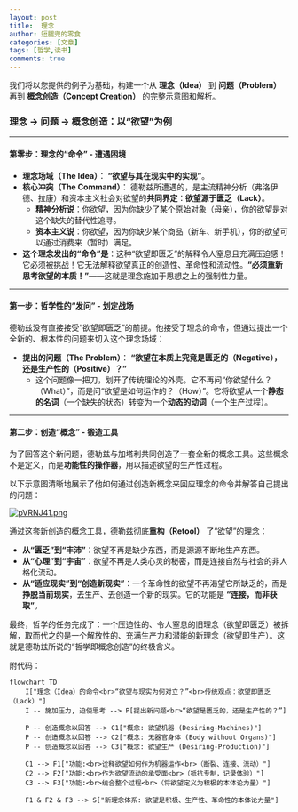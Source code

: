```yaml
---
layout: post
title:  理念
author: 短腿兜的零食
categories: [文章]
tags: [哲学,读书]
comments: true
---
```

我们将以您提供的例子为基础，构建一个从 **理念（Idea）** 到 **问题（Problem）** 再到 **概念创造（Concept Creation）** 的完整示意图和解析。

### 理念 → 问题 → 概念创造：以“欲望”为例

---

#### **第零步：理念的“命令” - 遭遇困境**

*   **理念场域（The Idea）**： **“欲望与其在现实中的实现”**。
*   **核心冲突（The Command）**： 德勒兹所遭遇的，是主流精神分析（弗洛伊德、拉康）和资本主义社会对欲望的**共同界定**：**欲望源于匮乏（Lack）**。
    *   **精神分析说**：你欲望，因为你缺少了某个原始对象（母亲），你的欲望是对这个缺失的替代性追寻。
    *   **资本主义说**：你欲望，因为你缺少某个商品（新车、新手机），你的欲望可以通过消费来（暂时）满足。
*   **这个理念发出的“命令”是**：这种“欲望即匮乏”的解释令人窒息且充满压迫感！它必须被挑战！它无法解释欲望真正的创造性、革命性和流动性。**“必须重新思考欲望的本质！”**——这就是理念施加于思想之上的强制性力量。

---

#### **第一步：哲学性的“发问” - 划定战场**

德勒兹没有直接接受“欲望即匮乏”的前提。他接受了理念的命令，但通过提出一个全新的、根本性的问题来切入这个理念场域：

*   **提出的问题（The Problem）**： **“欲望在本质上究竟是匮乏的（Negative），还是生产性的（Positive）？”**
    *   这个问题像一把刀，划开了传统理论的外壳。它不再问“你欲望什么？（What）”，而是问“欲望是如何运作的？（How）”。它将欲望从一个**静态的名词**（一个缺失的状态）转变为一个**动态的动词**（一个生产过程）。

---

#### **第二步：创造“概念” - 锻造工具**

为了回答这个新问题，德勒兹与加塔利共同创造了一套全新的概念工具。这些概念不是定义，而是**功能性的操作器**，用以描述欲望的生产性过程。

以下示意图清晰地展示了他如何通过创造新概念来回应理念的命令并解答自己提出的问题：

[![pVRNJ41.png](https://s21.ax1x.com/2025/09/10/pVRNJ41.png)](https://imgse.com/i/pVRNJ41)

通过这套新创造的概念工具，德勒兹彻底**重构（Retool）** 了“欲望”的理念：
*   **从“匮乏”到“丰沛”**：欲望不再是缺少东西，而是源源不断地生产东西。
*   **从“心理”到“宇宙”**：欲望不再是人类心灵的秘密，而是连接自然与社会的非人格化流动。
*   **从“适应现实”到“创造新现实”**：一个革命性的欲望不再渴望它所缺乏的，而是**挣脱当前现实**，去生产、去创造一个新的现实。它的功能是 **“连接，而非获取”**。

最终，哲学的任务完成了：一个压迫性的、令人窒息的旧理念（欲望即匮乏）被拆解，取而代之的是一个解放性的、充满生产力和潜能的新理念（欲望即生产）。这就是德勒兹所说的“哲学即概念创造”的终极含义。

附代码：
~~~
flowchart TD
    I["理念（Idea）的命令<br>“欲望与现实为何对立？”<br>传统观点：欲望即匮乏（Lack）"]
    I -- 施加压力, 迫使思考 --> P[提出新问题<br>“欲望是匮乏的，还是生产性的？”]

    P -- 创造概念以回答 --> C1["概念: 欲望机器 (Desiring-Machines)"]
    P -- 创造概念以回答 --> C2["概念: 无器官身体 (Body without Organs)"]
    P -- 创造概念以回答 --> C3["概念: 欲望生产 (Desiring-Production)"]

    C1 --> F1["功能:<br>诠释欲望如何作为机器运作<br>（断裂、连接、流动）"]
    C2 --> F2["功能:<br>作为欲望流动的承受面<br>（抵抗专制，记录体验）"]
    C3 --> F3["功能:<br>统合整个过程<br>（将欲望定义为积极的本体论力量）"]

    F1 & F2 & F3 --> S["新理念体系: 欲望是积极、生产性、革命性的本体论力量"]
~~~